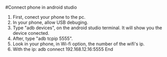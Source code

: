 #Connect phone in android studio  
  1. First, conect your phone to the pc.
  2. In your phone, allow USB debuging.
  3. Type "adb devices", on the android studio terminal. It will show you the device conected.
  4. After, type "adb tcpip 5555".
  5. Look in your phone, in Wi-fi option, the number of the wifi's ip.
  6. With the ip: adb connect 192.168.12.16:5555
End
